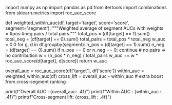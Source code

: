 import numpy as np
import pandas as pd
from itertools import combinations
from sklearn.metrics import roc_auc_score

def weighted_within_auc(df, target='target', score='score', segment='segment'):
    """Weighted average of segment AUCs with weights = #pos·#neg pairs / total pairs."""
    total_pos = (df[target] == 1).sum()
    total_neg = (df[target] == 0).sum()
    total_pairs = total_pos * total_neg
    w_auc = 0.0
    for g, d in df.groupby(segment):
        n_pos = (d[target] == 1).sum()
        n_neg = (d[target] == 0).sum()
        if n_pos == 0 or n_neg == 0:
            continue                       # no pairs ⇒ no contribution
        w = (n_pos * n_neg) / total_pairs
        w_auc += w * roc_auc_score(d[target], d[score])
    return w_auc

overall_auc  = roc_auc_score(df['target'], df['score'])
within_auc   = weighted_within_auc(df)
cross_lift   = overall_auc - within_auc   # extra boost from cross-segment ranking

print(f"Overall  AUC : {overall_auc: .4f}")
print(f"Within   AUC : {within_auc : .4f}")
print(f"Cross-segment lift: {cross_lift : .4f}")
